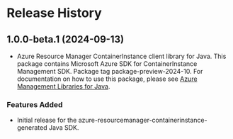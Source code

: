# Release History

## 1.0.0-beta.1 (2024-09-13)

- Azure Resource Manager ContainerInstance client library for Java. This package contains Microsoft Azure SDK for ContainerInstance Management SDK.  Package tag package-preview-2024-10. For documentation on how to use this package, please see [Azure Management Libraries for Java](https://aka.ms/azsdk/java/mgmt).
### Features Added

- Initial release for the azure-resourcemanager-containerinstance-generated Java SDK.
